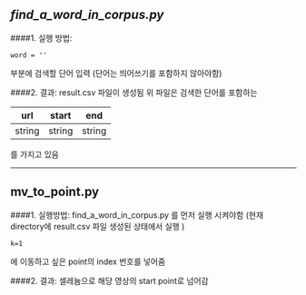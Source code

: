 ## *find_a_word_in_corpus.py*


####1. 실행 방법:
````
word = '' 
````
부분에 검색할 단어 입력
(단어는 띄어쓰기를 포함하지 않아야함)

####2. 결과: 
result.csv 파일이 생성됨
위 파일은 검색한 단어를 포함하는 

| url | start | end |
|--------|--------|---------|
|    string    |    string    |		string	|
를 가지고 있음

- - -
## mv_to_point.py


####1. 실행방법:
find_a_word_in_corpus.py
를 먼저 실행 시켜야함
(현재 directory에 result.csv 파일 생성된 상태에서 실행 )

```
k=1
```
에 이동하고 싶은 point의 index 번호를 넣어줌

####2. 결과:
셀레늄으로 해당 영상의 start point로 넘어감